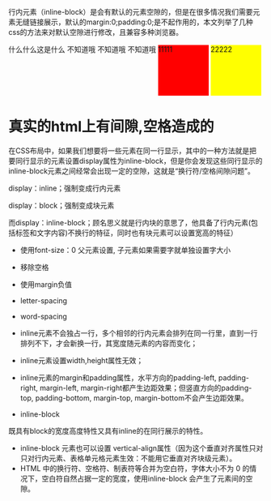 行内元素（inline-block）是会有默认的元素空隙的，但是在很多情况我们需要元素无缝链接展示，默认的margin:0;padding:0;是不起作用的，本文列举了几种css的方法来对默认空隙进行修改，且兼容多种浏览器。

<div class="demo">
  <span>什么什么</span><span>这是什么</span>
  <span>不知道哦</span>
  <div style="display: inline-block;">不知道哦</div>
  <div style="display: inline-block;">不知道哦</div>
</div>



<style>
    div{
        display: inline-block;
    }
    div .child1{
        width: 100px;
        height: 100px;
        background-color: red;
    }
    div .child2{
        width: 100px;
        height: 100px;
        background-color: yellow;
    }
</style>

<div>
  <div class="child1">11111</div>
  <div class="child2">22222</div>
</div>

# 真实的html上有间隙,空格造成的


在CSS布局中，如果我们想要将一些元素在同一行显示，其中的一种方法就是把要同行显示的元素设置display属性为inline-block，但是你会发现这些同行显示的inline-block元素之间经常会出现一定的空隙，这就是“换行符/空格间隙问题”。

display：inline；强制变成行内元素

display：block；强制变成块元素

而display：inline-block；顾名思义就是行内块的意思了，他具备了行内元素(包括标签和文字内容)不换行的特征，同时也有块元素可以设置宽高的特征）

- 使用font-size：0  父元素设置, 子元素如果需要字就单独设置字大小
- 移除空格
- 使用margin负值
- letter-spacing
- word-spacing

- inline元素不会独占一行，多个相邻的行内元素会排列在同一行里，直到一行排列不下，才会新换一行，其宽度随元素的内容而变化；
- inline元素设置width,height属性无效；
- inline元素的margin和padding属性，水平方向的padding-left, padding-right, margin-left, margin-right都产生边距效果；但竖直方向的padding-top, padding-bottom, margin-top, margin-bottom不会产生边距效果。


- inline-block
  
 既具有block的宽度高度特性又具有inline的在同行展示的特性。

- inline-block 元素也可以设置 vertical-align属性（因为这个垂直对齐属性只对 只对行内元素、表格单元格元素生效：不能用它垂直对齐块级元素）。
- HTML 中的换行符、空格符、制表符等合并为空白符，字体大小不为 0 的情况下，空白符自然占据一定的宽度，使用inline-block 会产生了元素间的空隙。